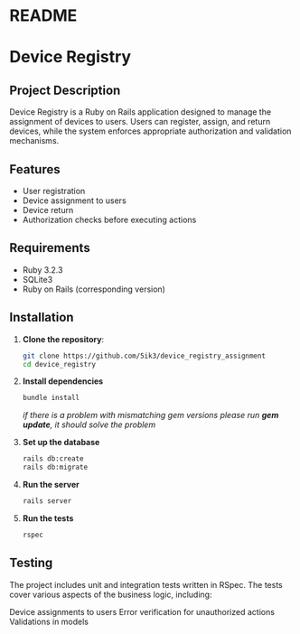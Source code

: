 # README
# Device Registry

## Project Description

Device Registry is a Ruby on Rails application designed to manage the assignment of devices to users. Users can register, assign, and return devices, while the system enforces appropriate authorization and validation mechanisms.

## Features

- User registration
- Device assignment to users
- Device return
- Authorization checks before executing actions

## Requirements
- Ruby 3.2.3
- SQLite3
- Ruby on Rails (corresponding version)

## Installation

1. **Clone the repository**:

    ```bash
    git clone https://github.com/5ik3/device_registry_assignment
    cd device_registry

2. **Install dependencies**
    ```bash
    bundle install
    ```
    *if there is a problem with mismatching gem versions please run **gem update**, it should solve the problem*

3. **Set up the database**
    ```bash
    rails db:create
    rails db:migrate
    ```

4.  **Run the server**
    ```bash
    rails server
    ```

5. **Run the tests**
    ```bash
    rspec
    ```

## Testing

The project includes unit and integration tests written in RSpec. The tests cover various aspects of the business logic, including:

Device assignments to users
Error verification for unauthorized actions
Validations in models